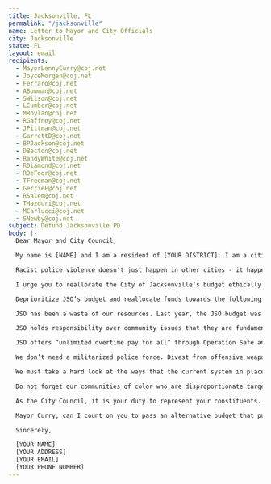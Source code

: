 ```yaml
---
title: Jacksonville, FL
permalink: "/jacksonville"
name: Letter to Mayor and City Officials
city: Jacksonville
state: FL
layout: email
recipients:
  - MayorLennyCurry@coj.net
  - JoyceMorgan@coj.net
  - Ferraro@coj.net
  - ABowman@coj.net
  - SWilson@coj.net
  - LCumber@coj.net
  - MBoylan@coj.net
  - RGaffney@coj.net
  - JPittman@coj.net
  - GarrettD@coj.net
  - BPJackson@coj.net
  - DBecton@coj.net
  - RandyWhite@coj.net
  - RDiamond@coj.net
  - RDeFoor@coj.net
  - TFreeman@coj.net
  - GerrieF@coj.net
  - RSalem@coj.net
  - THazouri@coj.net
  - MCarlucci@coj.net
  - SNewby@coj.net
subject: Defund Jacksonville PD
body: |-
  Dear Mayor and City Council,

  My name is [NAME] and I am a resident of [YOUR DISTRICT]. I am a citizen who is disturbed by the injustice and brutality carried out by the Jacksonville Sheriff’s Office.

  Racist police violence doesn’t just happen in other cities - it happens in Jacksonville too. Our community has a long history of racist policy in housing and school segregation. Black citizens have been subjected to centuries of economic and social exclusion in Jacksonville. Our history still causes inequality today, and these issues must become financial priorities in order to heal from our history. We want change to be made to the way our city allocates its funds.

  I urge you to reallocate the City of Jacksonville’s budget ethically. Commit to our city’s Black communities to combat an over-investment in their criminalization and discrimination. The City Council can take a stand for racial justice by majorly defunding policing and investing in Black communities. Provide relief to those in our community that are victimized by the structural racism that Jacksonville was built upon, and that JSO enforces.

  Deprioritize JSO’s budget and reallocate funds towards the following social services: Community Development, Affordable Housing Programs, Eviction Diversions, COVID Relief and Healthcare, Substance Abuse Treatment Services, Education, Childcare, Transportation, Jobs, and Parks & Recreation. All of these sectors will facilitate the dismantling of racial inequality and will support social justice. This action will reflect the decades of research showing that social programs, education, and a living wage are more successful at promoting the safety of a city than policing or prisons. Ending police brutality and bringing justice to our city should be a budget priority. Overpoliced communities are not safe communities. Thriving communities are safe communities, and communities thrive when they are well-resourced.

  JSO has been a waste of our resources. Last year, the JSO budget was $478,386,277. This means JSO was our single largest expense; more costly than all other city departments combined!

  JSO holds responsibility over community issues that they are fundamentally unable to address. We have seen mounting evidence that police departments are ineffective institutions that marginalize minority communities and put citizens at risk of injury and death. Our city needs EMTs, social workers, and other social service providers to respond to the majority of current police business, including health and wellness checks, domestic/sexual violence situations, and basic documentation around break-ins, vandalism, and wrecks. Usually, when police are dispensed, rather than qualified medical, psychiatric, and social workers, the effect is to bring violence where none previously existed. Jacksonville’s needs must be addressed by the provision of care, not the threat of violence.

  JSO offers “unlimited overtime pay for all” through Operation Safe and Sound, which oftentimes is paid out to officers responsible for harassing minorities.

  We don’t need a militarized police force. Divest from offensive weapons. Offensive weapons are known to escalate violence. If you want to promote community safety, dedicate yourselves fully to ending poverty– don’t give the police force another $478 million+ to spend on riot gear, grenades, and weapons to use against your own city.

  We must take a hard look at the ways that the current system in place fails to serve–and actively harms–our community, and come together to reimagine the role of policing.

  Do not forget our communities of color who are disproportionate targets of police violence. Our police department is, quite frankly, upholding policies and practices that allow white supremacy to take Black lives every single day.

  As the City Council, it is your duty to represent your constituents. I am urging you to completely revise the budget for the 2020-2021 fiscal year.

  Mayor Curry, can I count on you to pass an alternative budget that puts a focus on social service programs?

  Sincerely,

  [YOUR NAME]
  [YOUR ADDRESS]
  [YOUR EMAIL]
  [YOUR PHONE NUMBER]
---
```

